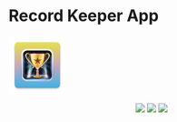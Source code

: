 # Record Keeper App

<p align="left">
  <img src="https://github.com/Staszek15/Record-Keeper-android-app/blob/master/images/ic_launcher.png" width=20%>
</p>


<p align="center">
  <img src="https://user-images.githubusercontent.com/98673048/273249482-0a8344eb-93fe-46e5-8db5-159db09a49d6.jpg" width=30%>
  <img src="https://user-images.githubusercontent.com/98673048/273249497-e3466d0a-76e0-4c97-a17b-7281be1df6ae.jpg" width=30%>
  <img src="https://user-images.githubusercontent.com/98673048/273249532-56696b84-87e6-453d-aa22-6a34791fb2de.jpg" width=30%>
</p>
